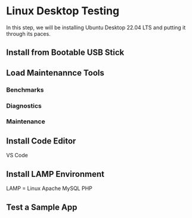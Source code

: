 # Linux Desktop Testing
In this step, we will be installing Ubuntu Desktop 22.04 LTS and putting it through its paces.

## Install from Bootable USB Stick

## Load Maintenannce Tools

### Benchmarks

### Diagnostics

### Maintenance

## Install Code Editor
VS Code

## Install LAMP Environment
LAMP = Linux Apache MySQL PHP

## Test a Sample App
